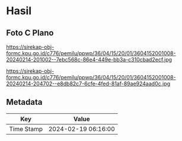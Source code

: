 # Hasil

## Foto C Plano

https://sirekap-obj-formc.kpu.go.id/c776/pemilu/ppwp/36/04/15/20/01/3604152001008-20240214-201002--7ebc568c-86e4-449e-bb3a-c310cbad2ecf.jpg

https://sirekap-obj-formc.kpu.go.id/c776/pemilu/ppwp/36/04/15/20/01/3604152001008-20240214-204702--e8db82c7-6cfe-4fed-81af-89ae924aad0c.jpg


## Metadata

| Key        | Value               |
| ---------- | ------------------- |
| Time Stamp | 2024-02-19 06:16:00 |



